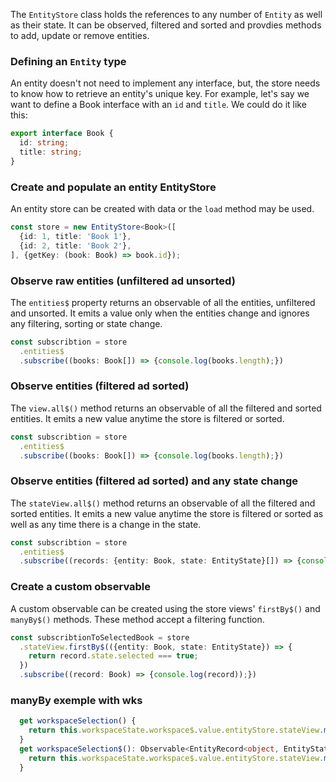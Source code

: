The `EntityStore` class holds the references to any number of `Entity` as well as their state.
It can be observed, filtered and sorted and provdies methods to add, update or remove entities.

### Defining an `Entity` type

An entity doesn't not need to implement any interface, but, the store needs to know
how to retrieve an entity's unique key.
For example, let's say we want to define a Book interface with an `id` and `title`.
We could do it like this:

```typescript
export interface Book {
  id: string;
  title: string;
}
```

### Create and populate an entity EntityStore

An entity store can be created with data or the `load` method may be used.

```typescript
const store = new EntityStore<Book>([
  {id: 1, title: 'Book 1'},
  {id: 2, title: 'Book 2'},
], {getKey: (book: Book) => book.id});
```

### Observe raw entities (unfiltered ad unsorted)

The `entities$` property returns an observable of all the entities, unfiltered and unsorted.
It emits a value only when the entities change and ignores any filtering, sorting or state change.

```typescript
const subscribtion = store
  .entities$
  .subscribe((books: Book[]) => {console.log(books.length);})
```

### Observe entities (filtered ad sorted)

The `view.all$()` method returns an observable of all the filtered and sorted entities.
It emits a new value anytime the store is filtered or sorted.

```typescript
const subscribtion = store
  .entities$
  .subscribe((books: Book[]) => {console.log(books.length);})
```

### Observe entities (filtered ad sorted) and any state change

The `stateView.all$()` method returns an observable of all the filtered and sorted entities.
It emits a new value anytime the store is filtered or sorted as well as any time there is
a change in the state.  

```typescript
const subscribtion = store
  .entities$
  .subscribe((records: {entity: Book, state: EntityState}[]) => {console.log(rcords.length);})
```

### Create a custom observable

A custom observable can be created using the store views' `firstBy$()` and `manyBy$()` methods. These method
accept a filtering function.

```typescript
const subscribtionToSelectedBook = store
  .stateView.firstBy$(({entity: Book, state: EntityState}) => {
    return record.state.selected === true;
  })
  .subscribe((record: Book) => {console.log(record));})
```

### manyBy exemple with wks

```typescript
  get workspaceSelection() {
    return this.workspaceState.workspace$.value.entityStore.stateView.manyBy((r) => r.state.selected === true)
  }
  get workspaceSelection$(): Observable<EntityRecord<object, EntityState>[]> {
    return this.workspaceState.workspace$.value.entityStore.stateView.manyBy$((r) => r.state.selected === true)
  }
```
